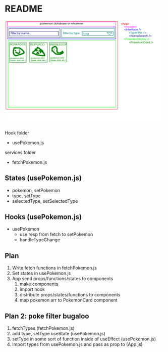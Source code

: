 # README

![wireframe](./wireframe.png)

Hook folder

- usePokemon.js

services folder

- fetchPokemon.js

## States (usePokemon.js)

- pokemon, setPokemon
- type, setType
- selectedType, setSelectedType

## Hooks (usePokemon.js)

- usePokemon
  - use resp from fetch to setPokemon
  - handleTypeChange

## Plan

1. Write fetch functions in fetchPokemon.js
2. Set states in usePokemon.js
3. App send props/functions/states to components
   1. make components
   2. import hook
   3. distribute props/states/functions to components
   4. map pokemon arr to PokemonCard component

## Plan 2: poke filter bugaloo

1. fetchTypes (fetchPokemon.js)
2. add type, setType useState (usePokemon.js)
3. setType in some sort of function inside of useEffect (usePokemon.js)
4. Import types from usePokemon.js and pass as prop to <TypeFilter /> (App.js)
